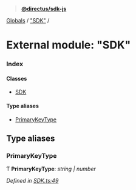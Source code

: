 > **[@directus/sdk-js](../README.md)**

[Globals](../README.md) / ["SDK"](_sdk_.md) /

# External module: "SDK"

### Index

#### Classes

* [SDK](../classes/_sdk_.sdk.md)

#### Type aliases

* [PrimaryKeyType](_sdk_.md#primarykeytype)

## Type aliases

###  PrimaryKeyType

Ƭ **PrimaryKeyType**: *string | number*

*Defined in [SDK.ts:49](https://github.com/janbiasi/sdk-js/blob/b445ae7/src/SDK.ts#L49)*